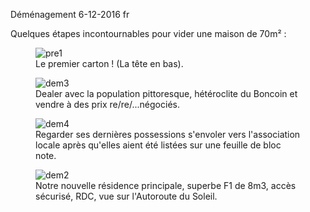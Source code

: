 Déménagement
6-12-2016
fr

Quelques étapes incontournables pour vider une maison de 70m² :

<figure>
  <img src='{{ imgThumb "1.jpg"}}' data-image-opened='{{img "1.jpg" }}' class="image" alt="pre1"/>
  <figcaption>Le premier carton ! (La tête en bas).</figcaption>
</figure>

<figure>
  <img src='{{ imgThumb "3.jpg"}}' data-image-opened='{{img "3.jpg" }}' class="image" alt="dem3"/>
  <figcaption>Dealer avec la population pittoresque, hétéroclite du Boncoin et vendre à des prix re/re/...négociés.</figcaption>
</figure>

<figure>
  <img src='{{ imgThumb "4.jpg"}}' data-image-opened='{{img "4.jpg" }}' class="image" alt="dem4"/>
  <figcaption>Regarder ses dernières possessions s'envoler vers l'association locale après qu'elles aient été listées sur une feuille de bloc note.</figcaption>
</figure>

<figure>
  <img src='{{ imgThumb "2.jpg"}}' data-image-opened='{{img "2.jpg" }}' class="image" alt="dem2"/>
  <figcaption>Notre nouvelle résidence principale, superbe F1 de 8m3, accès sécurisé, RDC, vue sur l'Autoroute du Soleil.</figcaption>
</figure>
